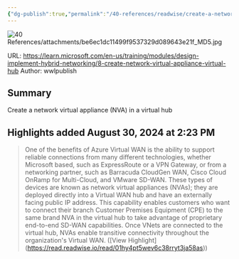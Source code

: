 ```yaml
---
{"dg-publish":true,"permalink":"/40-references/readwise/create-a-network-virtual-appliance-nva-in-a-virtual-hub-training/","tags":["rw/articles"]}
---
```


![40 References/attachments/be6ec1dc11499f9537329d089643e21f_MD5.jpg](/img/user/40%20References/attachments/be6ec1dc11499f9537329d089643e21f_MD5.jpg)
  
URL: https://learn.microsoft.com/en-us/training/modules/design-implement-hybrid-networking/8-create-network-virtual-appliance-virtual-hub
Author: wwlpublish

## Summary

Create a network virtual appliance (NVA) in a virtual hub

## Highlights added August 30, 2024 at 2:23 PM
>One of the benefits of Azure Virtual WAN is the ability to support reliable connections from many different technologies, whether Microsoft based, such as ExpressRoute or a VPN Gateway, or from a networking partner, such as Barracuda CloudGen WAN, Cisco Cloud OnRamp for Multi-Cloud, and VMware SD-WAN. These types of devices are known as network virtual appliances (NVAs); they are deployed directly into a Virtual WAN hub and have an externally facing public IP address. This capability enables customers who want to connect their branch Customer Premises Equipment (CPE) to the same brand NVA in the virtual hub to take advantage of proprietary end-to-end SD-WAN capabilities. Once VNets are connected to the virtual hub, NVAs enable transitive connectivity throughout the organization's Virtual WAN. ([View Highlight] (https://read.readwise.io/read/01hy4pt5wev6c38rryt3ja58as))


